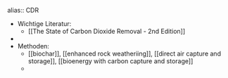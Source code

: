 alias:: CDR

- Wichtige Literatur:
	- [[The State of Carbon Dioxide Removal - 2nd Edition]]
-
- Methoden:
	- [[biochar]], [[enhanced rock weatheriing]], [[direct air capture and storage]], [[bioenergy with carbon capture and storage]]
	-